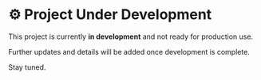 # ⚙️ Project Under Development

This project is currently **in development** and not ready for production use.

Further updates and details will be added once development is complete.

Stay tuned.
